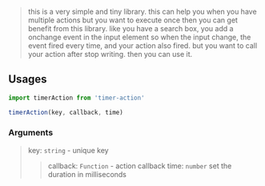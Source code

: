 
> this is a very simple and tiny library. this can help you when you have multiple actions but you want to execute once then you can get benefit from this library.
> like you have a search box, you add a onchange event in the input element so when the input change, the event fired every time, and your action also fired. but you want to call your action after stop writing. then you can use it.


## Usages
```js
import timerAction from 'timer-action'

timerAction(key, callback, time)

```
### Arguments
> key: `string` - unique key 
> > callback: `Function` - action callback 
> > time: `number` set the duration in milliseconds